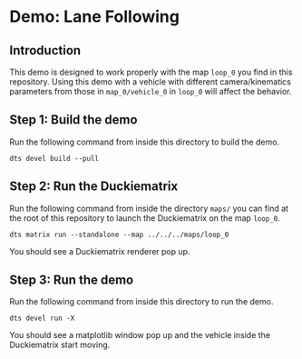 # Demo: Lane Following

## Introduction

This demo is designed to work properly with the map `loop_0` you find 
in this repository.
Using this demo with a vehicle with different camera/kinematics 
parameters from those in `map_0/vehicle_0` in `loop_0` will affect 
the behavior.

## Step 1: Build the demo

Run the following command from inside this directory to build the demo.

```shell
dts devel build --pull
```

## Step 2: Run the Duckiematrix

Run the following command from inside the directory `maps/` you can 
find at the root of this repository to launch the Duckiematrix on the
map `loop_0`.

```shell
dts matrix run --standalone --map ../../../maps/loop_0
```

You should see a Duckiematrix renderer pop up.


## Step 3: Run the demo

Run the following command from inside this directory to run the demo.

```shell
dts devel run -X
```

You should see a matplotlib window pop up and the vehicle inside the 
Duckiematrix start moving.
